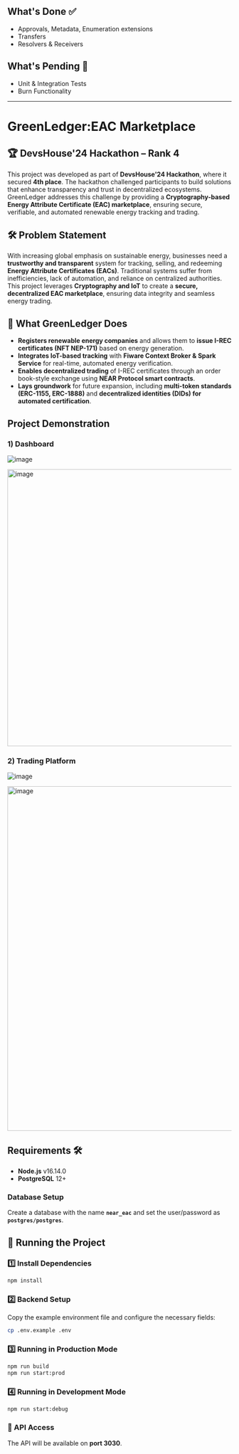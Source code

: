 

## What's Done ✅
- Approvals, Metadata, Enumeration extensions
- Transfers
- Resolvers & Receivers

## What's Pending 🚧
- Unit & Integration Tests
- Burn Functionality

---

# GreenLedger:EAC Marketplace

## 🏆 DevsHouse'24 Hackathon – Rank 4
This project was developed as part of **DevsHouse'24 Hackathon**, where it secured **4th place**. The hackathon challenged participants to build solutions that enhance transparency and trust in decentralized ecosystems. GreenLedger addresses this challenge by providing a **Cryptography-based Energy Attribute Certificate (EAC) marketplace**, ensuring secure, verifiable, and automated renewable energy tracking and trading.

## 🛠 Problem Statement
With increasing global emphasis on sustainable energy, businesses need a **trustworthy and transparent** system for tracking, selling, and redeeming **Energy Attribute Certificates (EACs)**. Traditional systems suffer from inefficiencies, lack of automation, and reliance on centralized authorities. This project leverages **Cryptography and IoT** to create a **secure, decentralized EAC marketplace**, ensuring data integrity and seamless energy trading.

## 🚀 What GreenLedger Does
- **Registers renewable energy companies** and allows them to **issue I-REC certificates (NFT NEP-171)** based on energy generation.
- **Integrates IoT-based tracking** with **Fiware Context Broker & Spark Service** for real-time, automated energy verification.
- **Enables decentralized trading** of I-REC certificates through an order book-style exchange using **NEAR Protocol smart contracts**.
- **Lays groundwork** for future expansion, including **multi-token standards (ERC-1155, ERC-1888)** and **decentralized identities (DIDs) for automated certification**.
## Project Demonstration

### 1) Dashboard
![image](https://github.com/user-attachments/assets/3b5cc2ad-0bb5-4113-b43c-1c6b4f120b88)

<img width="623" alt="image" src="https://github.com/user-attachments/assets/2b8db1a7-aedc-4756-8465-1d6997159933" />

### 2) Trading Platform
![image](https://github.com/user-attachments/assets/5dc3fd01-df09-4fc1-ba24-0da7688b1a1f)

<img width="775" alt="image" src="https://github.com/user-attachments/assets/6de618b7-7728-438c-941e-156b316e1db6" />




## Requirements 🛠️
- **Node.js** v16.14.0
- **PostgreSQL** 12+

### Database Setup
Create a database with the name **`near_eac`** and set the user/password as **`postgres/postgres`**.

## 🚀 Running the Project
### 1️⃣ Install Dependencies
```sh
npm install
```

### 2️⃣ Backend Setup
Copy the example environment file and configure the necessary fields:
```sh
cp .env.example .env 
```

### 3️⃣ Running in Production Mode
```sh
npm run build
npm run start:prod
```

### 4️⃣ Running in Development Mode
```sh
npm run start:debug
```

### 🔗 API Access
The API will be available on **port 3030**.
